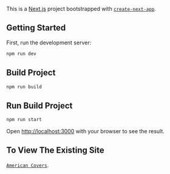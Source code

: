 This is a [Next.js](https://nextjs.org/) project bootstrapped with [`create-next-app`](https://github.com/vercel/next.js/tree/canary/packages/create-next-app).

## Getting Started

First, run the development server:

```bash
npm run dev
```

## Build Project
```bash
npm run build
```

## Run Build Project
```bash
npm run start
```

Open [http://localhost:3000](http://localhost:3000) with your browser to see the result.

## To View The Existing Site
[`American Covers`](https://github.com/vercel/next.js/tree/canary/packages/create-next-app).

